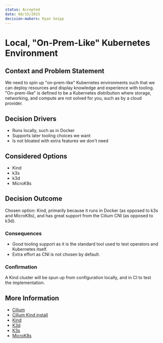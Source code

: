 ```yaml
---
status: Accepted
date: 08/15/2025
decision-makers: Ryan Seipp
---
```


# Local, "On-Prem-Like" Kubernetes Environment

## Context and Problem Statement

We need to spin up "on-prem-like" Kubernetes environments such that we can
deploy resources and display knowledge and experience with tooling.
"On-prem-like" is defined to be a Kubernetes distribution where storage,
networking, and compute are not solved for you, such as by a cloud provider.

## Decision Drivers

- Runs locally, such as in Docker
- Supports later tooling choices we want
- Is not bloated with extra features we don't need

## Considered Options

- Kind
- k3s
- k3d
- MicroK8s

## Decision Outcome

Chosen option: Kind, primarily because it runs in Docker (as opposed to k3s and
MicroK8s), and has great support from the Cilium CNI (as opposed to k3d).

### Consequences

- Good tooling support as it is the standard tool used to test operators and
  Kubernetes itself.
- Extra effort as CNI is not chosen by default.

### Confirmation

A Kind cluster will be spun up from configuration locally, and in CI to test the
implementation.

## More Information

- [Cilium](https://cilium.io/)
- [Cilium Kind install](https://docs.cilium.io/en/stable/gettingstarted/k8s-install-default/)
- [Kind](https://kind.sigs.k8s.io/)
- [K3d](https://k3d.io/stable/)
- [K3s](https://k3s.io/)
- [MicroK8s](https://microk8s.io/)
